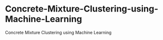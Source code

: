 # Concrete-Mixture-Clustering-using-Machine-Learning
Concrete Mixture Clustering using Machine Learning
